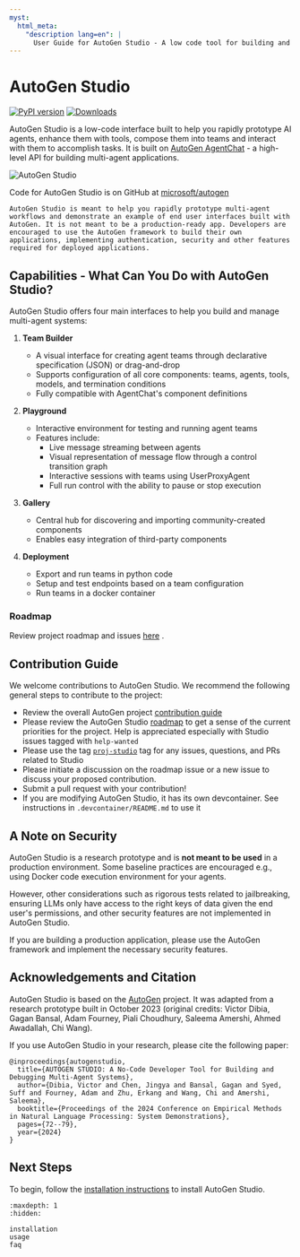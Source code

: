 ```yaml
---
myst:
  html_meta:
    "description lang=en": |
      User Guide for AutoGen Studio - A low code tool for building and debugging multi-agent systems
---
```


# AutoGen Studio

[![PyPI version](https://badge.fury.io/py/autogenstudio.svg)](https://badge.fury.io/py/autogenstudio)
[![Downloads](https://static.pepy.tech/badge/autogenstudio/week)](https://pepy.tech/project/autogenstudio)

AutoGen Studio is a low-code interface built to help you rapidly prototype AI agents, enhance them with tools, compose them into teams and interact with them to accomplish tasks. It is built on [AutoGen AgentChat](https://microsoft.github.io/autogen) - a high-level API for building multi-agent applications.

![AutoGen Studio](https://media.githubusercontent.com/media/microsoft/autogen/refs/heads/main/python/packages/autogen-studio/docs/ags_screen.png)

Code for AutoGen Studio is on GitHub at [microsoft/autogen](https://github.com/microsoft/autogen/tree/main/python/packages/autogen-studio)

```{caution}
AutoGen Studio is meant to help you rapidly prototype multi-agent workflows and demonstrate an example of end user interfaces built with AutoGen. It is not meant to be a production-ready app. Developers are encouraged to use the AutoGen framework to build their own applications, implementing authentication, security and other features required for deployed applications.
```

## Capabilities - What Can You Do with AutoGen Studio?

AutoGen Studio offers four main interfaces to help you build and manage multi-agent systems:

1. **Team Builder**

   - A visual interface for creating agent teams through declarative specification (JSON) or drag-and-drop
   - Supports configuration of all core components: teams, agents, tools, models, and termination conditions
   - Fully compatible with AgentChat's component definitions

2. **Playground**

   - Interactive environment for testing and running agent teams
   - Features include:
     - Live message streaming between agents
     - Visual representation of message flow through a control transition graph
     - Interactive sessions with teams using UserProxyAgent
     - Full run control with the ability to pause or stop execution

3. **Gallery**

   - Central hub for discovering and importing community-created components
   - Enables easy integration of third-party components

4. **Deployment**
   - Export and run teams in python code
   - Setup and test endpoints based on a team configuration
   - Run teams in a docker container

### Roadmap

Review project roadmap and issues [here](https://github.com/microsoft/autogen/issues/4006) .

## Contribution Guide

We welcome contributions to AutoGen Studio. We recommend the following general steps to contribute to the project:

- Review the overall AutoGen project [contribution guide](https://github.com/microsoft/autogen/blob/main/CONTRIBUTING.md)
- Please review the AutoGen Studio [roadmap](https://github.com/microsoft/autogen/issues/4006) to get a sense of the current priorities for the project. Help is appreciated especially with Studio issues tagged with `help-wanted`
- Please use the tag [`proj-studio`](https://github.com/microsoft/autogen/issues?q=is%3Aissue%20state%3Aopen%20label%3Aproj-studio) tag for any issues, questions, and PRs related to Studio
- Please initiate a discussion on the roadmap issue or a new issue to discuss your proposed contribution.
- Submit a pull request with your contribution!
- If you are modifying AutoGen Studio, it has its own devcontainer. See instructions in `.devcontainer/README.md` to use it

## A Note on Security

AutoGen Studio is a research prototype and is **not meant to be used** in a production environment. Some baseline practices are encouraged e.g., using Docker code execution environment for your agents.

However, other considerations such as rigorous tests related to jailbreaking, ensuring LLMs only have access to the right keys of data given the end user's permissions, and other security features are not implemented in AutoGen Studio.

If you are building a production application, please use the AutoGen framework and implement the necessary security features.

## Acknowledgements and Citation

AutoGen Studio is based on the [AutoGen](https://microsoft.github.io/autogen) project. It was adapted from a research prototype built in October 2023 (original credits: Victor Dibia, Gagan Bansal, Adam Fourney, Piali Choudhury, Saleema Amershi, Ahmed Awadallah, Chi Wang).

If you use AutoGen Studio in your research, please cite the following paper:

```
@inproceedings{autogenstudio,
  title={AUTOGEN STUDIO: A No-Code Developer Tool for Building and Debugging Multi-Agent Systems},
  author={Dibia, Victor and Chen, Jingya and Bansal, Gagan and Syed, Suff and Fourney, Adam and Zhu, Erkang and Wang, Chi and Amershi, Saleema},
  booktitle={Proceedings of the 2024 Conference on Empirical Methods in Natural Language Processing: System Demonstrations},
  pages={72--79},
  year={2024}
}
```

## Next Steps

To begin, follow the [installation instructions](installation.md) to install AutoGen Studio.

```{toctree}
:maxdepth: 1
:hidden:

installation
usage
faq
```
